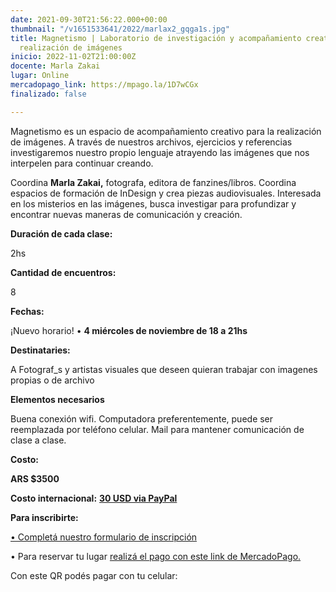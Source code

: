 ```yaml
---
date: 2021-09-30T21:56:22.000+00:00
thumbnail: "/v1651533641/2022/marlax2_gqga1s.jpg"
title: Magnetismo | Laboratorio de investigación y acompañamiento creativo  para la
  realización de imágenes
inicio: 2022-11-02T21:00:00Z
docente: Marla Zakai
lugar: Online
mercadopago_link: https://mpago.la/1D7wCGx
finalizado: false

---
```

Magnetismo es un espacio de acompañamiento creativo para la realización de imágenes. A través de nuestros archivos, ejercicios y referencias investigaremos nuestro propio lenguaje atrayendo las imágenes que nos interpelen para continuar creando.

Coordina **Marla Zakai,** fotografa, editora de fanzines/libros. Coordina espacios de formación de InDesign y crea piezas audiovisuales. Interesada en los misterios en las imágenes, busca investigar para profundizar y encontrar nuevas maneras de comunicación y creación.

**Duración de cada clase:**

2hs

**Cantidad de encuentros:**

8

**Fechas:**

¡Nuevo horario! • **4 miércoles de noviembre de 18 a 21hs**

**Destinataries:**

A Fotograf_s y artistas visuales que deseen quieran trabajar con imagenes propias o de archivo

**Elementos necesarios**

Buena conexión wifi. Computadora preferentemente, puede ser reemplazada por teléfono celular. Mail para mantener comunicación de clase a clase.

**Costo:**

**ARS $3500**

**Costo internacional:** [**30 USD via PayPal**](https://www.paypal.com/invoice/p/#BRDPULTMHPDPQCVJ)

**Para inscribirte:**

[• Completá nuestro formulario de inscripción](https://forms.gle/mkc65U18uY1AEAxZ9)

• Para reservar tu lugar [realizá el pago con este link de MercadoPago.](https://mpago.la/1D7wCGx)

Con este QR podés pagar con tu celular:
